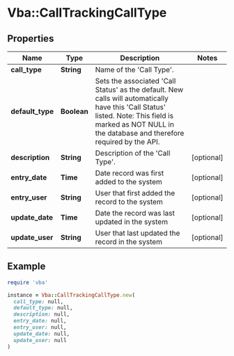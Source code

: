 # Vba::CallTrackingCallType

## Properties

| Name | Type | Description | Notes |
| ---- | ---- | ----------- | ----- |
| **call_type** | **String** | Name of the &#39;Call Type&#39;. |  |
| **default_type** | **Boolean** | Sets the associated &#39;Call Status&#39; as the default. New calls will automatically have this &#39;Call Status&#39; listed. Note: This field is marked as NOT NULL in the database and therefore required by the API. |  |
| **description** | **String** | Description of the &#39;Call Type&#39;. | [optional] |
| **entry_date** | **Time** | Date record was first added to the system | [optional] |
| **entry_user** | **String** | User that first added the record to the system | [optional] |
| **update_date** | **Time** | Date the record was last updated in the system | [optional] |
| **update_user** | **String** | User that last updated the record in the system | [optional] |

## Example

```ruby
require 'vba'

instance = Vba::CallTrackingCallType.new(
  call_type: null,
  default_type: null,
  description: null,
  entry_date: null,
  entry_user: null,
  update_date: null,
  update_user: null
)
```

